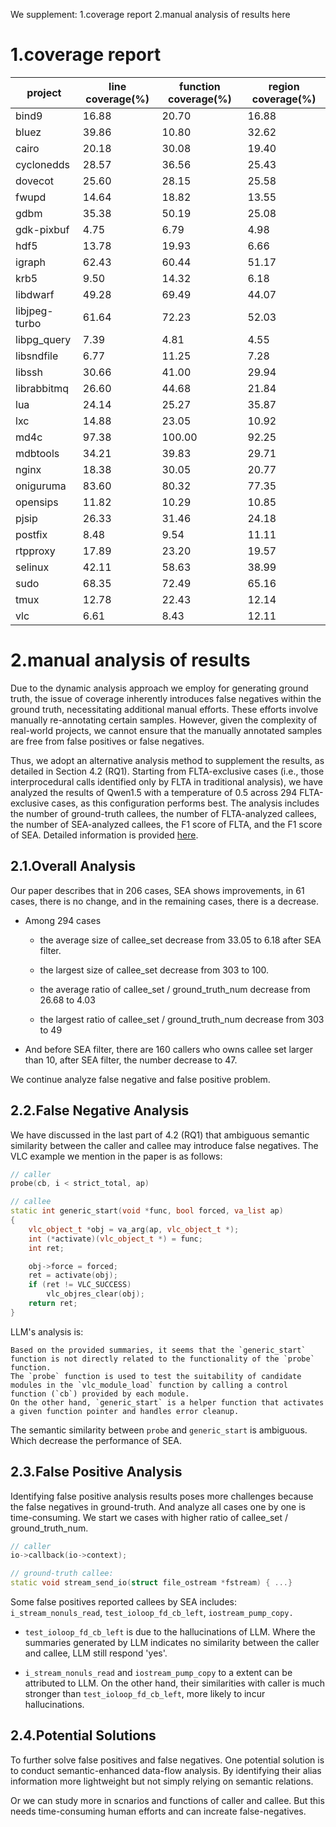 We supplement: 1.coverage report 2.manual analysis of results here

# 1.coverage report

| project | line coverage(%) | function coverage(%) | region coverage(%) |
| ---- | ---- | ---- | ---- |
| bind9 | 16.88 | 20.70 | 16.88 |
| bluez | 39.86 | 10.80 | 32.62 |
| cairo | 20.18 | 30.08 | 19.40 |
| cyclonedds | 28.57 | 36.56 | 25.43 |
| dovecot | 25.60 | 28.15 | 25.58 |
| fwupd | 14.64 | 18.82 | 13.55 |
| gdbm |  35.38 | 50.19 | 25.08 |
| gdk-pixbuf | 4.75 | 6.79 | 4.98 |
| hdf5 | 13.78 | 19.93 | 6.66 |
| igraph | 62.43 | 60.44 | 51.17 |
| krb5 | 9.50 | 14.32 | 6.18 |
| libdwarf | 49.28 | 69.49 | 44.07 |
| libjpeg-turbo | 61.64 | 72.23 | 52.03 |
| libpg_query | 7.39 | 4.81 | 4.55 |
| libsndfile |  6.77 | 11.25 | 7.28 |
| libssh | 30.66 | 41.00 | 29.94 |
| librabbitmq | 26.60 | 44.68 | 21.84 |
| lua | 24.14 | 25.27 | 35.87 |
| lxc | 14.88 | 23.05 | 10.92 |
| md4c | 97.38 | 100.00 | 92.25 |
| mdbtools | 34.21 | 39.83 | 29.71 |
| nginx | 18.38 | 30.05 | 20.77 |
| oniguruma | 83.60 | 80.32 | 77.35 |
| opensips | 11.82 | 10.29 | 10.85 |
| pjsip | 26.33 | 31.46 | 24.18 |
| postfix | 8.48 | 9.54 | 11.11 |
| rtpproxy | 17.89 | 23.20 | 19.57 |
| selinux | 42.11 | 58.63 | 38.99 |
| sudo | 68.35 | 72.49 | 65.16 |
| tmux | 12.78 | 22.43 | 12.14 |
| vlc | 6.61 | 8.43 | 12.11 |


# 2.manual analysis of results

Due to the dynamic analysis approach we employ for generating ground truth, the issue of coverage inherently introduces false negatives within the ground truth, 
necessitating additional manual efforts. 
These efforts involve manually re-annotating certain samples. 
However, given the complexity of real-world projects, we cannot ensure that the manually annotated samples are free from false positives or false negatives. 

Thus, we adopt an alternative analysis method to supplement the results, as detailed in Section 4.2 (RQ1). 
Starting from FLTA-exclusive cases (i.e., those interprocedural calls identified only by FLTA in traditional analysis), we have analyzed the results of Qwen1.5 with a temperature of 0.5 across 294 FLTA-exclusive cases, as this configuration performs best. 
The analysis includes the number of ground-truth callees, the number of FLTA-analyzed callees, the number of SEA-analyzed callees, the F1 score of FLTA, and the F1 score of SEA. 
Detailed information is provided [here](intermediate_res/Qwen72-0.5.csv). 

## 2.1.Overall Analysis

Our paper describes that in 206 cases, SEA shows improvements, in 61 cases, there is no change, and in the remaining cases, there is a decrease. 

- Among 294 cases

    * the average size of callee_set decrease from 33.05 to 6.18 after SEA filter.
    
    * the largest size of callee_set decrease from 303 to 100.

    * the average ratio of callee_set / ground_truth_num decrease from 26.68 to 4.03

    * the largest ratio of callee_set / ground_truth_num decrease from 303 to 49

- And before SEA filter, there are 160 callers who owns callee set larger than 10, after SEA filter, the number decrease to 47.


We continue analyze false negative and false positive problem.

## 2.2.False Negative Analysis

We have discussed in the last part of 4.2 (RQ1) that ambiguous semantic similarity between the caller and callee may introduce false negatives. 
The VLC example we mention in the paper is as follows:

```cpp
// caller
probe(cb, i < strict_total, ap)

// callee
static int generic_start(void *func, bool forced, va_list ap)
{
    vlc_object_t *obj = va_arg(ap, vlc_object_t *);
    int (*activate)(vlc_object_t *) = func;
    int ret;

    obj->force = forced;
    ret = activate(obj);
    if (ret != VLC_SUCCESS)
        vlc_objres_clear(obj);
    return ret;
}
```

LLM's analysis is:

```
Based on the provided summaries, it seems that the `generic_start` function is not directly related to the functionality of the `probe` function. 
The `probe` function is used to test the suitability of candidate modules in the `vlc_module_load` function by calling a control function (`cb`) provided by each module. 
On the other hand, `generic_start` is a helper function that activates a given function pointer and handles error cleanup.
```

The semantic similarity between `probe` and `generic_start` is ambiguous. Which decrease the performance of SEA.


## 2.3.False Positive Analysis

Identifying false positive analysis results poses more challenges because the false negatives in ground-truth.
And analyze all cases one by one is time-consuming. We start we cases with higher ratio of callee_set / ground_truth_num.


```cpp
// caller
io->callback(io->context);

// ground-truth callee:
static void stream_send_io(struct file_ostream *fstream) { ...}
```

Some false positives reported callees by SEA includes: `i_stream_nonuls_read`, `test_ioloop_fd_cb_left`, `iostream_pump_copy.`

- `test_ioloop_fd_cb_left` is due to the hallucinations of LLM. Where the summaries generated by LLM indicates no similarity between the caller and callee, LLM still respond 'yes'.

- `i_stream_nonuls_read` and `iostream_pump_copy` to a extent can be attributed to LLM. On the other hand, their similarities with caller is much stronger than `test_ioloop_fd_cb_left`, more likely to incur hallucinations.


## 2.4.Potential Solutions

To further solve false positives and false negatives. One potential solution is to conduct semantic-enhanced data-flow analysis. 
By identifying their alias information more lightweight but not simply relying on semantic relations.

Or we can study more in scnarios and functions of caller and callee. But this needs time-consuming human efforts and can increate false-negatives.